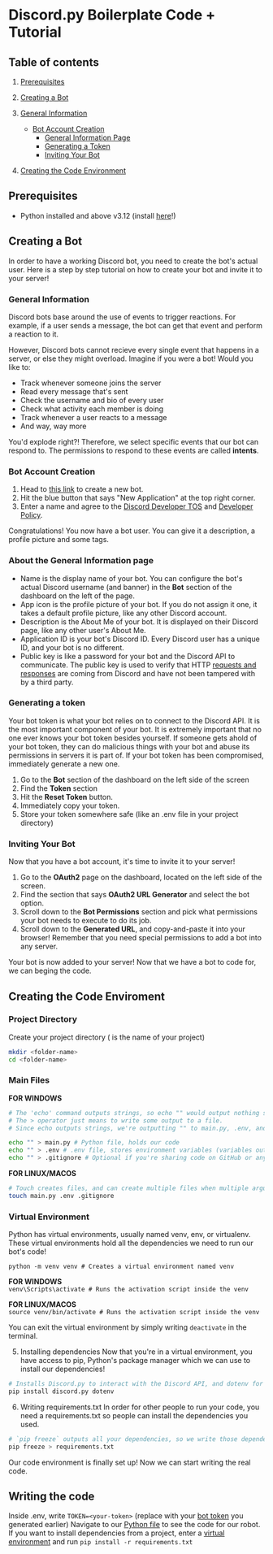 # Discord.py Boilerplate Code + Tutorial
## Table of contents
1. [Prerequisites](#prerequisites)
2. [Creating a Bot](#creating-a-bot)
3. [General Information](#general-information)
    - [Bot Account Creation](#bot-account-creation)
        - [General Information Page](#about-the-general-information-page)
        - [Generating a Token](#generating-a-token)
        - [Inviting Your Bot](#inviting-your-bot)

4. [Creating the Code Environment](#creating-the-code-enviroment)


## Prerequisites
- Python installed and above v3.12 (install [here](https://www.python.org/downloads/)!)

## Creating a Bot
In order to have a working Discord bot, you need to create the bot's actual user. Here is a step by step tutorial on how to create your bot and invite it to your server!

### General Information
Discord bots base around the use of events to trigger reactions.
For example, if a user sends a message, the bot can get that event and perform a reaction to it.

However, Discord bots cannot recieve every single event that happens in a server, or else they might overload.
Imagine if you were a bot! Would you like to:
- Track whenever someone joins the server
- Read every message that's sent
- Check the username and bio of every user
- Check what activity each member is doing
- Track whenever a user reacts to a message
- And way, way more

You'd explode right?! Therefore, we select specific events that our bot can respond to. The permissions to respond to these events are called **intents**.

### Bot Account Creation
1. Head to [this link](https://discord.com/developers/applications) to create a new bot.
2. Hit the blue button that says "New Application" at the top right corner.
3. Enter a name and agree to the [Discord Developer TOS](https://support-dev.discord.com/hc/en-us/articles/8562894815383-Discord-Developer-Terms-of-Service) and [Developer Policy](https://support-dev.discord.com/hc/en-us/articles/8563934450327-Discord-Developer-Policy).

Congratulations! You now have a bot user. You can give it a description, a profile picture and some tags.

### About the General Information page
- Name is the display name of your bot. You can configure the bot's actual Discord username (and banner) in the **Bot** section of the dashboard on the left of the page.
- App icon is the profile picture of your bot. If you do not assign it one, it takes a default profile picture, like any other Discord account.
- Description is the About Me of your bot. It is displayed on their Discord page, like any other user's About Me.
- Application ID is your bot's Discord ID. Every Discord user has a unique ID, and your bot is no different.
- Public key is like a password for your bot and the Discord API to communicate. The public key is used to verify that HTTP [requests and responses](https://en.wikipedia.org/wiki/Request%E2%80%93response) are coming from Discord and have not been tampered with by a third party.

### Generating a token
Your bot token is what your bot relies on to connect to the Discord API. It is the most important component of your bot.
It is extremely important that no one ever knows your bot token besides yourself. If someone gets ahold of your bot token, they can do malicious things with your bot and abuse its permissions in servers it is part of. If your bot token has been compromised, immediately generate a new one.

1. Go to the **Bot** section of the dashboard on the left side of the screen
2. Find the **Token** section
3. Hit the **Reset Token** button.
4. Immediately copy your token. 
5. Store your token somewhere safe (like an .env file in your project directory)

### Inviting Your Bot
Now that you have a bot account, it's time to invite it to your server!

1. Go to the **OAuth2** page on the dashboard, located on the left side of the screen.
2. Find the section that says **OAuth2 URL Generator** and select the bot option.
3. Scroll down to the **Bot Permissions** section and pick what permissions your bot needs to execute to do its job.
4. Scroll down to the **Generated URL**, and copy-and-paste it into your browser! Remember that you need special permissions to add a bot into any server.

Your bot is now added to your server! Now that we have a bot to code for, we can beging the code.

## Creating the Code Enviroment
### Project Directory

Create your project directory (<folder-name> is the name of your project)
```bash
mkdir <folder-name>
cd <folder-name>
```
### Main Files
**FOR WINDOWS** 
```bash
# The 'echo' command outputs strings, so echo "" would output nothing since it is an empty string. Try running `echo Hello, World!" in your terminal!
# The > operator just means to write some output to a file.
# Since echo outputs strings, we're outputting "" to main.py, .env, and requirements.txt to create empty files. If you write to a nonexistent file, it's made for you!

echo "" > main.py # Python file, holds our code
echo "" > .env # .env file, stores environment variables (variables outside of our program that can be accessed by the system)
echo "" > .gitignore # Optional if you're sharing code on GitHub or any other Git-hosting service (Codeberg, Bitbucket, GitLab, etc.)
```

**FOR LINUX/MACOS**
```bash
# Touch creates files, and can create multiple files when multiple arguments are passed to it!
touch main.py .env .gitignore
```
### Virtual Environment
Python has virtual environments, usually named venv, env, or virtualenv. These virtual environments hold all the dependencies we need to run our bot's code!

`python -m venv venv # Creates a virtual environment named venv`

**FOR WINDOWS**  
`venv\Scripts\activate # Runs the activation script inside the venv`

**FOR LINUX/MACOS**  
`source venv/bin/activate # Runs the activation script inside the venv`

You can exit the virtual environment by simply writing `deactivate` in the terminal.

5. Installing dependencies
Now that you're in a virtual environment, you have access to pip, Python's package manager which we can use to install our dependencies!  
```bash
# Installs Discord.py to interact with the Discord API, and dotenv for accessing environment variables
pip install discord.py dotenv
```

6. Writing requirements.txt
In order for other people to run your code, you need a requirements.txt so people can install the dependencies you used.
```bash
# `pip freeze` outputs all your dependencies, so we write those dependencies to requirements.txt (which is made for us if it doesn't already exist)
pip freeze > requirements.txt
```

Our code environment is finally set up! Now we can start writing the real code.

## Writing the code
Inside .env, write `TOKEN=<your-token>` (replace <your-token> with your [bot token](#generating-a-token) you generated earlier)
Navigate to our [Python file](main.py) to see the code for our robot.
If you want to install dependencies from a project, enter a [virtual environment](#virtual-environment) and run `pip install -r requirements.txt`